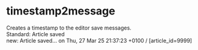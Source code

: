 # timestamp2message
Creates a timestamp to the editor save messages.<br />
Standard: Article saved<br />
     new: Article saved... on Thu, 27 Mar 25 21:37:23 +0100 / [article_id=9999]
